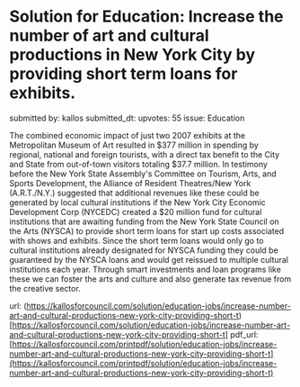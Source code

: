 # Solution for Education: Increase the number of art and cultural productions in New York City by providing short term loans for exhibits. #

submitted by: kallos
submitted_dt: 
upvotes: 55
issue: Education

The combined economic impact of just two 2007 exhibits at the Metropolitan Museum of Art resulted in $377 million in spending by regional, national and foreign tourists, with a direct tax benefit to the City and State from out-of-town visitors totaling $37.7 million. In testimony before the New York State Assembly's Committee on Tourism, Arts, and Sports Development, the Alliance of Resident Theatres/New York (A.R.T./N.Y.) suggested that additional revenues like these could be generated by local cultural institutions if the New York City Economic Development Corp (NYCEDC) created a $20 million fund for cultural institutions that are awaiting funding from the New York State Council on the Arts (NYSCA) to provide short term loans for start up costs associated with shows and exhibits. Since the short term loans would only go to cultural institutions already designated for NYSCA funding they could be guaranteed by the NYSCA loans and would get reissued to multiple cultural institutions each year. Through smart investments and loan programs like these we can foster the arts and culture and also generate tax revenue from the creative sector.

url: (https://kallosforcouncil.com/solution/education-jobs/increase-number-art-and-cultural-productions-new-york-city-providing-short-t)[https://kallosforcouncil.com/solution/education-jobs/increase-number-art-and-cultural-productions-new-york-city-providing-short-t]
pdf_url: [https://kallosforcouncil.com/printpdf/solution/education-jobs/increase-number-art-and-cultural-productions-new-york-city-providing-short-t](https://kallosforcouncil.com/printpdf/solution/education-jobs/increase-number-art-and-cultural-productions-new-york-city-providing-short-t)
